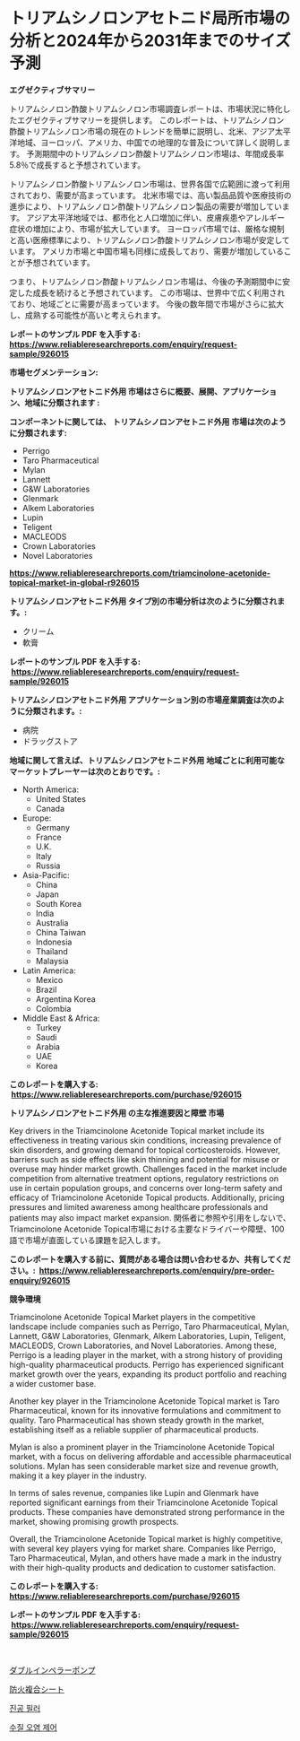 <p><h1>トリアムシノロンアセトニド局所市場の分析と2024年から2031年までのサイズ予測</h1></p><p><strong>エグゼクティブサマリー</strong></p>
<p><p>トリアムシノロン酢酸トリアムシノロン市場調査レポートは、市場状況に特化したエグゼクティブサマリーを提供します。 このレポートは、トリアムシノロン酢酸トリアムシノロン市場の現在のトレンドを簡単に説明し、北米、アジア太平洋地域、ヨーロッパ、アメリカ、中国での地理的な普及について詳しく説明します。 予測期間中のトリアムシノロン酢酸トリアムシノロン市場は、年間成長率5.8％で成長すると予想されています。</p><p>トリアムシノロン酢酸トリアムシノロン市場は、世界各国で広範囲に渡って利用されており、需要が高まっています。 北米市場では、高い製品品質や医療技術の進歩により、トリアムシノロン酢酸トリアムシノロン製品の需要が増加しています。 アジア太平洋地域では、都市化と人口増加に伴い、皮膚疾患やアレルギー症状の増加により、市場が拡大しています。 ヨーロッパ市場では、厳格な規制と高い医療標準により、トリアムシノロン酢酸トリアムシノロン市場が安定しています。 アメリカ市場と中国市場も同様に成長しており、需要が増加していることが予想されています。</p><p>つまり、トリアムシノロン酢酸トリアムシノロン市場は、今後の予測期間中に安定した成長を続けると予想されています。 この市場は、世界中で広く利用されており、地域ごとに需要が高まっています。 今後の数年間で市場がさらに拡大し、成熟する可能性が高いと考えられます。</p></p>
<p><strong>レポートのサンプル PDF を入手する: <a href="https://www.reliableresearchreports.com/enquiry/request-sample/926015">https://www.reliableresearchreports.com/enquiry/request-sample/926015</a></strong></p>
<p><strong>市場セグメンテーション:</strong></p>
<p><strong> トリアムシノロンアセトニド外用 市場はさらに概要、展開、アプリケーション、地域に分類されます :</strong></p>
<p><strong>コンポーネントに関しては、 トリアムシノロンアセトニド外用 市場は次のように分類されます: &nbsp;</strong></p>
<p><ul><li>Perrigo</li><li>Taro Pharmaceutical</li><li>Mylan</li><li>Lannett</li><li>G&W Laboratories</li><li>Glenmark</li><li>Alkem Laboratories</li><li>Lupin</li><li>Teligent</li><li>MACLEODS</li><li>Crown Laboratories</li><li>Novel Laboratories</li></ul></p>
<p><strong><a href="https://www.reliableresearchreports.com/triamcinolone-acetonide-topical-market-in-global-r926015">https://www.reliableresearchreports.com/triamcinolone-acetonide-topical-market-in-global-r926015</a></strong></p>
<p><strong> トリアムシノロンアセトニド外用 タイプ別の市場分析は次のように分類されます。:</strong></p>
<p><ul><li>クリーム</li><li>軟膏</li></ul></p>
<p><strong>レポートのサンプル PDF を入手する: &nbsp;<a href="https://www.reliableresearchreports.com/enquiry/request-sample/926015">https://www.reliableresearchreports.com/enquiry/request-sample/926015</a></strong></p>
<p><strong> トリアムシノロンアセトニド外用 アプリケーション別の市場産業調査は次のように分類されます。:</strong></p>
<p><ul><li>病院</li><li>ドラッグストア</li></ul></p>
<p><strong>地域に関して言えば、トリアムシノロンアセトニド外用 地域ごとに利用可能なマーケットプレーヤーは次のとおりです。:</strong></p>
<p><ul>
    <li>
        North America:
        <ul>
            <li>United States</li>
            <li>Canada</li>
        </ul>
    </li>
    <li>
        Europe:
        <ul>
            <li>Germany</li>
            <li>France</li>
            <li>U.K.</li>
            <li>Italy</li>
            <li>Russia</li>
        </ul>
    </li>
    <li>
        Asia-Pacific:
        <ul>
            <li>China</li>
            <li>Japan</li>
            <li>South Korea</li>
            <li>India</li>
            <li>Australia</li>
            <li>China Taiwan</li>
            <li>Indonesia</li>
            <li>Thailand</li>
            <li>Malaysia</li>
        </ul>
    </li>
    <li>
        Latin America:
        <ul>
            <li>Mexico</li>
            <li>Brazil</li>
            <li>Argentina Korea</li>
            <li>Colombia</li>
        </ul>
    </li>
    <li>
        Middle East & Africa:
        <ul>
            <li>Turkey</li>
            <li>Saudi</li>
            <li>Arabia</li>
            <li>UAE</li>
            <li>Korea</li>
        </ul>
    </li>
    </ul></p>
<p><strong>このレポートを購入する: &nbsp;<a href="https://www.reliableresearchreports.com/purchase/926015">https://www.reliableresearchreports.com/purchase/926015</a></strong></p>
<p><strong>トリアムシノロンアセトニド外用 の主な推進要因と障壁 市場</strong></p>
<p><p>Key drivers in the Triamcinolone Acetonide Topical market include its effectiveness in treating various skin conditions, increasing prevalence of skin disorders, and growing demand for topical corticosteroids. However, barriers such as side effects like skin thinning and potential for misuse or overuse may hinder market growth. Challenges faced in the market include competition from alternative treatment options, regulatory restrictions on use in certain population groups, and concerns over long-term safety and efficacy of Triamcinolone Acetonide Topical products. Additionally, pricing pressures and limited awareness among healthcare professionals and patients may also impact market expansion.  関係者に参照や引用をしないで、Triamcinolone Acetonide Topical市場における主要なドライバーや障壁、100語で市場が直面している課題を記入します。</p></p>
<p><strong>このレポートを購入する前に、質問がある場合は問い合わせるか、共有してください。:&nbsp; <a href="https://www.reliableresearchreports.com/enquiry/pre-order-enquiry/926015">https://www.reliableresearchreports.com/enquiry/pre-order-enquiry/926015</a></strong></p>
<p><strong>競争環境</strong></p>
<p><p>Triamcinolone Acetonide Topical Market players in the competitive landscape include companies such as Perrigo, Taro Pharmaceutical, Mylan, Lannett, G&W Laboratories, Glenmark, Alkem Laboratories, Lupin, Teligent, MACLEODS, Crown Laboratories, and Novel Laboratories. Among these, Perrigo is a leading player in the market, with a strong history of providing high-quality pharmaceutical products. Perrigo has experienced significant market growth over the years, expanding its product portfolio and reaching a wider customer base.</p><p>Another key player in the Triamcinolone Acetonide Topical market is Taro Pharmaceutical, known for its innovative formulations and commitment to quality. Taro Pharmaceutical has shown steady growth in the market, establishing itself as a reliable supplier of pharmaceutical products.</p><p>Mylan is also a prominent player in the Triamcinolone Acetonide Topical market, with a focus on delivering affordable and accessible pharmaceutical solutions. Mylan has seen considerable market size and revenue growth, making it a key player in the industry.</p><p>In terms of sales revenue, companies like Lupin and Glenmark have reported significant earnings from their Triamcinolone Acetonide Topical products. These companies have demonstrated strong performance in the market, showing promising growth prospects.</p><p>Overall, the Triamcinolone Acetonide Topical market is highly competitive, with several key players vying for market share. Companies like Perrigo, Taro Pharmaceutical, Mylan, and others have made a mark in the industry with their high-quality products and dedication to customer satisfaction.</p></p>
<p><strong>このレポートを購入する: &nbsp; <a href="https://www.reliableresearchreports.com/purchase/926015">https://www.reliableresearchreports.com/purchase/926015</a></strong></p>
<p><strong>レポートのサンプル PDF を入手する: &nbsp;<a href="https://www.reliableresearchreports.com/enquiry/request-sample/926015">https://www.reliableresearchreports.com/enquiry/request-sample/926015</a></strong><strong></strong></p>
<p>&nbsp;</p>
<p><p><a href="https://medium.com/@roberts65david/%E3%83%80%E3%83%96%E3%83%AB%E3%82%A4%E3%83%B3%E3%83%9A%E3%83%A9%E3%83%BC%E3%83%9D%E3%83%B3%E3%83%97%E5%B8%82%E5%A0%B4%E3%81%AE%E6%B4%9E%E5%AF%9F-%E5%B8%82%E5%A0%B4%E3%83%88%E3%83%AC%E3%83%B3%E3%83%89-%E6%88%90%E9%95%B7-2024%E5%B9%B4%E3%81%8B%E3%82%892031%E5%B9%B4%E3%81%BE%E3%81%A7%E3%81%AE%E4%BA%88%E6%B8%AC-e97216160808">ダブルインペラーポンプ</a></p><p><a href="https://medium.com/@rocklobster885/%E3%83%95%E3%82%A1%E3%82%A4%E3%83%9B%E3%82%99%E3%82%B9%E3%83%88%E3%83%83%E3%83%95%E3%82%9A%E8%A4%87%E5%90%88%E3%82%B7%E3%83%BC%E3%83%88%E5%B8%82%E5%A0%B4-%E6%88%90%E5%8A%9F%E3%81%99%E3%82%8B%E3%83%92%E3%82%99%E3%82%B7%E3%82%99%E3%83%8D%E3%82%B9%E6%88%A6%E7%95%A5%E3%81%AE%E9%8D%B5-2031%E5%B9%B4%E3%81%BE%E3%81%A6%E3%82%99%E3%81%AE%E4%BA%88%E6%B8%AC-5b128f3740ad">防火複合シート</a></p><p><a href="https://medium.com/@cezarymarciniak2022/%EC%A7%91%EC%A7%84%EA%B8%B0-%EC%8B%9C%EC%9E%A5-%EB%B6%84%EC%84%9D-%EA%B8%80%EB%A1%9C%EB%B2%8C-%EC%82%B0%EC%97%85-%EC%A0%84%EB%A7%9D-%EB%B0%8F-%EC%98%88%EC%B8%A1-2024%EB%85%84%EB%B6%80%ED%84%B0-2031%EB%85%84%EA%B9%8C%EC%A7%80-9940ac02ad26">진공 필러</a></p><p><a href="https://medium.com/@marymorgan1939/%EB%AC%BC-%EC%98%A4%EC%97%BC-%EA%B4%80%EB%A6%AC-%EC%8B%9C%EC%9E%A5-%EC%A1%B0%EC%82%AC-%EB%B3%B4%EA%B3%A0%EC%84%9C-%EA%B7%B8-%EC%97%AD%EC%82%AC-%EB%B0%8F-2024%EB%85%84%EB%B6%80%ED%84%B0-2031%EB%85%84%EA%B9%8C%EC%A7%80%EC%9D%98-%EC%98%88%EC%B8%A1-0420a7cc5b6d">수질 오염 제어</a></p></p>